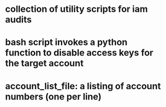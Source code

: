 
# collection of utility scripts for iam audits

# bash script invokes a python function to disable access keys for the target account

# account_list_file: a listing of account numbers (one per line)